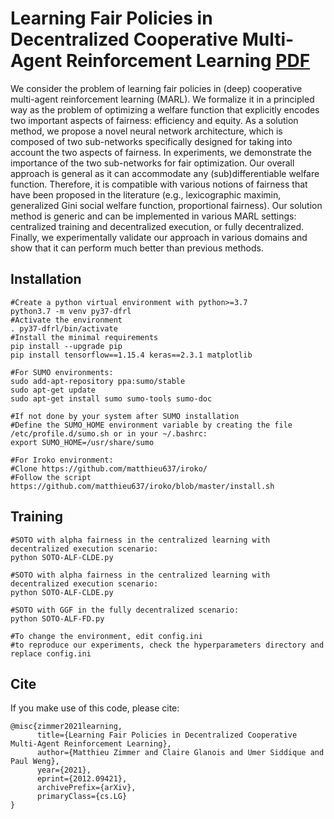 # Learning Fair Policies in Decentralized Cooperative Multi-Agent Reinforcement Learning [PDF](https://arxiv.org/abs/2012.09421)

We consider the problem of learning fair policies in (deep) cooperative multi-agent reinforcement learning (MARL). 
We formalize it in a principled way as the problem of optimizing a welfare function that explicitly encodes two important aspects of fairness: efficiency and equity. 
As a solution method, we propose a novel neural network architecture, which is composed of two sub-networks specifically designed for taking into account the two aspects of fairness. In experiments, we demonstrate the importance of the two sub-networks for fair optimization. 
Our overall approach is general as it can accommodate any (sub)differentiable welfare function.
Therefore, it is compatible with various notions of fairness that have been proposed in the literature (e.g., lexicographic maximin, generalized Gini social welfare function, proportional fairness).
Our solution method is generic and can be implemented in various MARL settings: centralized training and decentralized execution, or fully decentralized. 
Finally, we experimentally validate our approach in various domains and show that it can perform much better than previous methods.

## Installation
```
#Create a python virtual environment with python>=3.7
python3.7 -m venv py37-dfrl
#Activate the environment
. py37-dfrl/bin/activate
#Install the minimal requirements
pip install --upgrade pip
pip install tensorflow==1.15.4 keras==2.3.1 matplotlib

#For SUMO environments:
sudo add-apt-repository ppa:sumo/stable
sudo apt-get update
sudo apt-get install sumo sumo-tools sumo-doc

#If not done by your system after SUMO installation
#Define the SUMO_HOME environment variable by creating the file /etc/profile.d/sumo.sh or in your ~/.bashrc:
export SUMO_HOME=/usr/share/sumo

#For Iroko environment:
#Clone https://github.com/matthieu637/iroko/
#Follow the script https://github.com/matthieu637/iroko/blob/master/install.sh

```

## Training


```
#SOTO with alpha fairness in the centralized learning with decentralized execution scenario:
python SOTO-ALF-CLDE.py 

#SOTO with alpha fairness in the centralized learning with decentralized execution scenario:
python SOTO-ALF-CLDE.py 

#SOTO with GGF in the fully decentralized scenario:
python SOTO-ALF-FD.py 

#To change the environment, edit config.ini
#to reproduce our experiments, check the hyperparameters directory and replace config.ini
```

## Cite

If you make use of this code, please cite:

```
@misc{zimmer2021learning,
      title={Learning Fair Policies in Decentralized Cooperative Multi-Agent Reinforcement Learning}, 
      author={Matthieu Zimmer and Claire Glanois and Umer Siddique and Paul Weng},
      year={2021},
      eprint={2012.09421},
      archivePrefix={arXiv},
      primaryClass={cs.LG}
}
``` 
